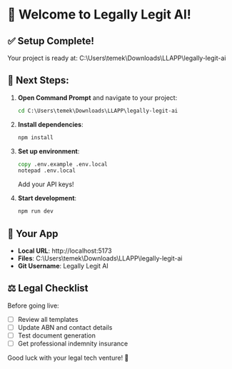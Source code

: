 # 🎉 Welcome to Legally Legit AI!

## ✅ Setup Complete!

Your project is ready at: C:\Users\temek\Downloads\LLAPP\legally-legit-ai

## 🚀 Next Steps:

1. **Open Command Prompt** and navigate to your project:
   ```cmd
   cd C:\Users\temek\Downloads\LLAPP\legally-legit-ai
   ```

2. **Install dependencies**:
   ```cmd
   npm install
   ```

3. **Set up environment**:
   ```cmd
   copy .env.example .env.local
   notepad .env.local
   ```
   Add your API keys!

4. **Start development**:
   ```cmd
   npm run dev
   ```

## 📱 Your App

- **Local URL**: http://localhost:5173
- **Files**: C:\Users\temek\Downloads\LLAPP\legally-legit-ai
- **Git Username**: Legally Legit AI

## ⚖️ Legal Checklist

Before going live:
- [ ] Review all templates
- [ ] Update ABN and contact details
- [ ] Test document generation
- [ ] Get professional indemnity insurance

Good luck with your legal tech venture! 🚀